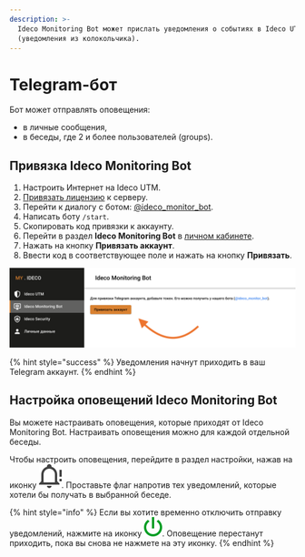 ```yaml
---
description: >-
  Ideco Monitoring Bot может прислать уведомления о событиях в Ideco UTM
  (уведомления из колокольчика).
---
```


# Telegram-бот

Бот может отправлять оповещения:

* в личные сообщения,
* в беседы, где 2 и более пользователей (groups).

## Привязка Ideco Monitоring Bot

1. Настроить Интернет на Ideco UTM.
2. [Привязать лицензию](../../service/license-management.md) к серверу.
3. Перейти к диалогу с ботом: [@ideco_monitor_bot](https://telegram.im/@ideco_monitor_bot).
4. Написать боту `/start`.
5. Скопировать код привязки к аккаунту.
6. Перейти в раздел **Ideco Monitoring Bot** в [личном кабинете](https://my.ideco.ru/#/ideco-monitoring-bot).
7. Нажать на кнопку **Привязать аккаунт**.
8. Ввести код в соответствующее поле и нажать на кнопку **Привязать**.

![](/.gitbook/assets/monitoring_bot_link.png)

{% hint style="success" %}
Уведомления начнут приходить в ваш Telegram аккаунт.
{% endhint %}

## Настройка оповещений Ideco Monitоring Bot

Вы можете настраивать оповещения, которые приходят от Ideco Monitoring Bot. Настраивать оповещения можно для каждой отдельной беседы.

Чтобы настроить оповещения, перейдите в раздел настройки, нажав на иконку ![bot_notification_settings.svg](/.gitbook/assets/bot_notification_settings.svg). Проставьте флаг напротив тех уведомлений, которые хотели бы получать в выбранной беседе.

{% hint style="info" %}
Если вы хотите временно отключить отправку уведомлений, нажмите на иконку ![bot_notification_shutdown.svg](/.gitbook/assets/bot_notification_shutdown.svg). Оповещение перестанут приходить, пока вы снова не нажмете на эту иконку.
{% endhint %}
